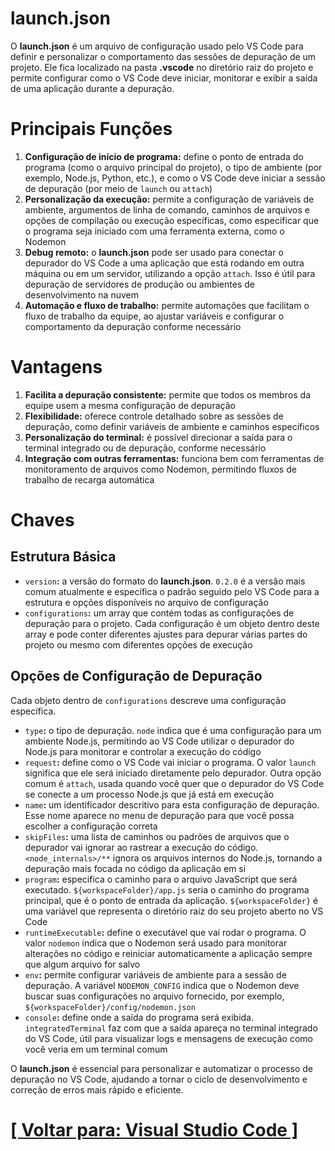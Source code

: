 # launch.json

O **launch.json** é um arquivo de configuração usado pelo VS Code para definir e personalizar o comportamento das sessões de depuração de um projeto. Ele fica localizado na pasta **.vscode** no diretório raiz do projeto e permite configurar como o VS Code deve iniciar, monitorar e exibir a saída de uma aplicação durante a depuração.

# Principais Funções

1. **Configuração de início de programa:** define o ponto de entrada do programa (como o arquivo principal do projeto), o tipo de ambiente (por exemplo, Node.js, Python, etc.), e como o VS Code deve iniciar a sessão de depuração (por meio de `launch` ou `attach`)
2. **Personalização da execução:** permite a configuração de variáveis de ambiente, argumentos de linha de comando, caminhos de arquivos e opções de compilação ou execução específicas, como especificar que o programa seja iniciado com uma ferramenta externa, como o Nodemon
3. **Debug remoto:** o **launch.json** pode ser usado para conectar o depurador do VS Code a uma aplicação que está rodando em outra máquina ou em um servidor, utilizando a opção `attach`. Isso é útil para depuração de servidores de produção ou ambientes de desenvolvimento na nuvem
4. **Automação e fluxo de trabalho:** permite automações que facilitam o fluxo de trabalho da equipe, ao ajustar variáveis e configurar o comportamento da depuração conforme necessário

# Vantagens

1. **Facilita a depuração consistente:** permite que todos os membros da equipe usem a mesma configuração de depuração
2. **Flexibilidade:** oferece controle detalhado sobre as sessões de depuração, como definir variáveis de ambiente e caminhos específicos
3. **Personalização do terminal:** é possível direcionar a saída para o terminal integrado ou de depuração, conforme necessário
4. **Integração com outras ferramentas:** funciona bem com ferramentas de monitoramento de arquivos como Nodemon, permitindo fluxos de trabalho de recarga automática

# Chaves

## Estrutura Básica

- `version`**:** a versão do formato do **launch.json**. `0.2.0` é a versão mais comum atualmente e específica o padrão seguido pelo VS Code para a estrutura e opções disponíveis no arquivo de configuração
- `configurations`**:** um array que contém todas as configurações de depuração para o projeto. Cada configuração é um objeto dentro deste array e pode conter diferentes ajustes para depurar várias partes do projeto ou mesmo com diferentes opções de execução

## Opções de Configuração de Depuração

Cada objeto dentro de `configurations` descreve uma configuração específica.

- `type`**:** o tipo de depuração. `node` indica que é uma configuração para um ambiente Node.js, permitindo ao VS Code utilizar o depurador do Node.js para monitorar e controlar a execução do código
- `request`**:** define como o VS Code vai iniciar o programa. O valor `launch` significa que ele será iniciado diretamente pelo depurador. Outra opção comum é `attach`, usada quando você quer que o depurador do VS Code se conecte a um processo Node.js que já está em execução
- `name`**:** um identificador descritivo para esta configuração de depuração. Esse nome aparece no menu de depuração para que você possa escolher a configuração correta
- `skipFiles`**:** uma lista de caminhos ou padrões de arquivos que o depurador vai ignorar ao rastrear a execução do código. `<node_internals>/**` ignora os arquivos internos do Node.js, tornando a depuração mais focada no código da aplicação em si
- `program`**:** especifica o caminho para o arquivo JavaScript que será executado. `${workspaceFolder}/app.js` seria o caminho do programa principal, que é o ponto de entrada da aplicação. `${workspaceFolder}` é uma variável que representa o diretório raiz do seu projeto aberto no VS Code
- `runtimeExecutable`**:** define o executável que vai rodar o programa. O valor `nodemon` indica que o Nodemon será usado para monitorar alterações no código e reiniciar automaticamente a aplicação sempre que algum arquivo for salvo
- `env`**:** permite configurar variáveis de ambiente para a sessão de depuração. A variável `NODEMON_CONFIG` indica que o Nodemon deve buscar suas configurações no arquivo fornecido, por exemplo, `${workspaceFolder}/config/nodemon.json`
- `console`**:** define onde a saída do programa será exibida. `integratedTerminal` faz com que a saída apareça no terminal integrado do VS Code, útil para visualizar logs e mensagens de execução como você veria em um terminal comum

O **launch.json** é essencial para personalizar e automatizar o processo de depuração no VS Code, ajudando a tornar o ciclo de desenvolvimento e correção de erros mais rápido e eficiente.

# [[ Voltar para: Visual Studio Code ]](./1-vs-code.md)